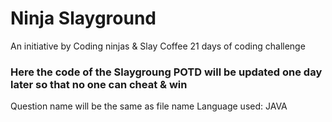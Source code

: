 # Ninja Slayground
An initiative by Coding ninjas & Slay Coffee
21 days of coding challenge

### Here the code of the Slaygroung POTD will be updated one day later so that no one can cheat & win
Question name will be the same as file name
Language used: JAVA

